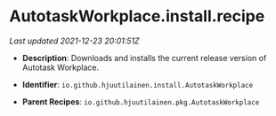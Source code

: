 # AutotaskWorkplace.install.recipe

_Last updated 2021-12-23 20:01:51Z_

- **Description**: Downloads and installs the current release version of Autotask Workplace.

- **Identifier**: `io.github.hjuutilainen.install.AutotaskWorkplace`

- **Parent Recipes**: `io.github.hjuutilainen.pkg.AutotaskWorkplace`
